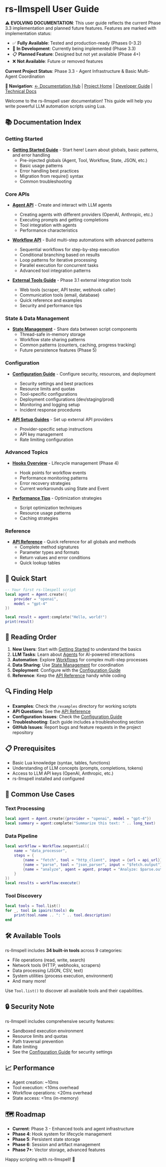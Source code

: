 # rs-llmspell User Guide

⚠️ **EVOLVING DOCUMENTATION**: This user guide reflects the current Phase 3.3 implementation and planned future features. Features are marked with implementation status:
- ✅ **Fully Available**: Tested and production-ready (Phases 0-3.2)
- 🚧 **In Development**: Currently being implemented (Phase 3.3)  
- 📋 **Planned Feature**: Designed but not yet available (Phase 4+)
- ❌ **Not Available**: Future or removed features

**Current Project Status**: Phase 3.3 - Agent Infrastructure & Basic Multi-Agent Coordination

**🔗 Navigation**: [← Documentation Hub](../README.md) | [Project Home](../../README.md) | [Developer Guide](../developer-guide/) | [Technical Docs](../technical/)

Welcome to the rs-llmspell user documentation! This guide will help you write powerful LLM automation scripts using Lua.

## 📚 Documentation Index

### Getting Started
- **[Getting Started Guide](getting-started.md)** - Start here! Learn about globals, basic patterns, and error handling
  - Pre-injected globals (Agent, Tool, Workflow, State, JSON, etc.)
  - Basic usage patterns
  - Error handling best practices
  - Migration from require() syntax
  - Common troubleshooting

### Core APIs
- **[Agent API](agent-api.md)** - Create and interact with LLM agents
  - Creating agents with different providers (OpenAI, Anthropic, etc.)
  - Executing prompts and getting completions
  - Tool integration with agents
  - Performance characteristics

- **[Workflow API](workflow-api.md)** - Build multi-step automations with advanced patterns
  - Sequential workflows for step-by-step execution
  - Conditional branching based on results
  - Loop patterns for iterative processing
  - Parallel execution for concurrent tasks
  - Advanced tool integration patterns

- **[External Tools Guide](external-tools-guide.md)** - Phase 3.1 external integration tools
  - Web tools (scraper, API tester, webhook caller)
  - Communication tools (email, database)
  - Quick reference and examples
  - Security and performance tips

### State & Data Management
- **[State Management](state-management.md)** - Share data between script components
  - Thread-safe in-memory storage
  - Workflow state sharing patterns
  - Common patterns (counters, caching, progress tracking)
  - Future persistence features (Phase 5)

### Configuration
- **[Configuration Guide](configuration/configuration.md)** - Configure security, resources, and deployment
  - Security settings and best practices
  - Resource limits and quotas
  - Tool-specific configurations
  - Deployment configurations (dev/staging/prod)
  - Monitoring and logging setup
  - Incident response procedures

- **[API Setup Guides](configuration/api-setup-guides.md)** - Set up external API providers
  - Provider-specific setup instructions
  - API key management
  - Rate limiting configuration

### Advanced Topics
- **[Hooks Overview](advanced/hooks-overview.md)** - Lifecycle management (Phase 4)
  - Hook points for workflow events
  - Performance monitoring patterns
  - Error recovery strategies
  - Current workarounds using State and Event

- **[Performance Tips](advanced/performance-tips.md)** - Optimization strategies
  - Script optimization techniques
  - Resource usage patterns
  - Caching strategies

### Reference
- **[API Reference](api-reference.md)** - Quick reference for all globals and methods
  - Complete method signatures
  - Parameter types and formats
  - Return values and error conditions
  - Quick lookup tables

## 🚀 Quick Start

```lua
-- Your first rs-llmspell script
local agent = Agent.create({
    provider = "openai",
    model = "gpt-4"
})

local result = agent:complete("Hello, world!")
print(result)
```

## 📖 Reading Order

1. **New Users**: Start with [Getting Started](getting-started.md) to understand the basics
2. **LLM Tasks**: Learn about [Agents](agent-api.md) for AI-powered interactions
3. **Automation**: Explore [Workflows](workflow-api.md) for complex multi-step processes
4. **Data Sharing**: Use [State Management](state-management.md) for coordination
5. **Deployment**: Configure with the [Configuration Guide](configuration.md)
6. **Reference**: Keep the [API Reference](api-reference.md) handy while coding

## 🔍 Finding Help

- **Examples**: Check the `/examples` directory for working scripts
- **API Questions**: See the [API Reference](api-reference.md)
- **Configuration Issues**: Check the [Configuration Guide](configuration.md)
- **Troubleshooting**: Each guide includes a troubleshooting section
- **GitHub Issues**: Report bugs and feature requests in the project repository

## 📋 Prerequisites

- Basic Lua knowledge (syntax, tables, functions)
- Understanding of LLM concepts (prompts, completions, tokens)
- Access to LLM API keys (OpenAI, Anthropic, etc.)
- rs-llmspell installed and configured

## 🎯 Common Use Cases

### Text Processing
```lua
local agent = Agent.create({provider = "openai", model = "gpt-4"})
local summary = agent:complete("Summarize this text: " .. long_text)
```

### Data Pipeline
```lua
local workflow = Workflow.sequential({
    name = "data_processor",
    steps = {
        {name = "fetch", tool = "http_client", input = {url = api_url}},
        {name = "parse", tool = "json_parser", input = "$fetch.output"},
        {name = "analyze", agent = agent, prompt = "Analyze: $parse.output"}
    }
})
local results = workflow:execute()
```

### Tool Discovery
```lua
local tools = Tool.list()
for _, tool in ipairs(tools) do
    print(tool.name .. ": " .. tool.description)
end
```

## 🛠️ Available Tools

rs-llmspell includes **34 built-in tools** across 9 categories:
- File operations (read, write, search)
- Network tools (HTTP, webhooks, scrapers)
- Data processing (JSON, CSV, text)
- System utilities (process execution, environment)
- And many more!

Use `Tool.list()` to discover all available tools and their capabilities.

## 🔒 Security Note

rs-llmspell includes comprehensive security features:
- Sandboxed execution environment
- Resource limits and quotas
- Path traversal prevention
- Rate limiting
- See the [Configuration Guide](configuration.md) for security settings

## 📈 Performance

- Agent creation: ~10ms
- Tool execution: <10ms overhead
- Workflow operations: <20ms overhead
- State access: <1ms (in-memory)

## 🗺️ Roadmap

- **Current**: Phase 3 - Enhanced tools and agent infrastructure
- **Phase 4**: Hook system for lifecycle management
- **Phase 5**: Persistent state storage
- **Phase 6**: Session and artifact management
- **Phase 7+**: Vector storage, advanced features

Happy scripting with rs-llmspell! 🚀
